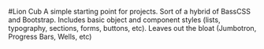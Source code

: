 #Lion Cub
A simple starting point for projects. Sort of a hybrid of BassCSS and Bootstrap. Includes basic object and component styles (lists, typography, sections, forms, buttons, etc). Leaves out the bloat (Jumbotron, Progress Bars, Wells, etc)